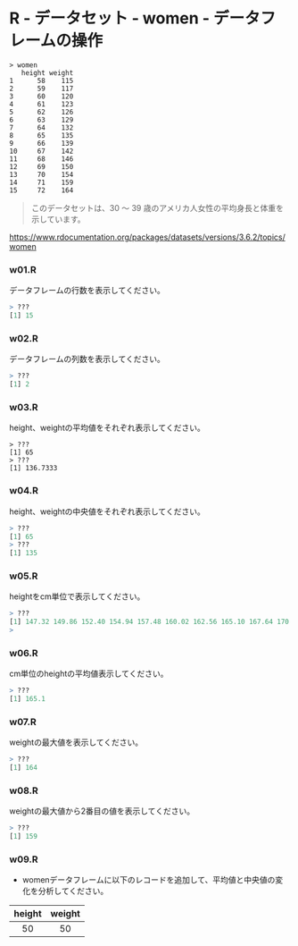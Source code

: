 # R - データセット - women - データフレームの操作

```
> women
   height weight
1      58    115
2      59    117
3      60    120
4      61    123
5      62    126
6      63    129
7      64    132
8      65    135
9      66    139
10     67    142
11     68    146
12     69    150
13     70    154
14     71    159
15     72    164
```

> このデータセットは、30 ～ 39 歳のアメリカ人女性の平均身長と体重を示しています。

https://www.rdocumentation.org/packages/datasets/versions/3.6.2/topics/women

### w01.R

データフレームの行数を表示してください。

```r
> ???
[1] 15
```

### w02.R

データフレームの列数を表示してください。

```r
> ???
[1] 2
```

### w03.R

height、weightの平均値をそれぞれ表示してください。

```
> ???
[1] 65
> ???
[1] 136.7333
```

### w04.R

height、weightの中央値をそれぞれ表示してください。

```r
> ???
[1] 65
> ???
[1] 135
```

### w05.R

heightをcm単位で表示してください。

```r
> ???
[1] 147.32 149.86 152.40 154.94 157.48 160.02 162.56 165.10 167.64 170.18 172.72 175.26 177.80 180.34 182.88
> 
```

### w06.R

cm単位のheightの平均値表示してください。

```r
> ???
[1] 165.1
```

### w07.R

weightの最大値を表示してください。

```r
> ???
[1] 164
```

### w08.R

weightの最大値から2番目の値を表示してください。

```r
> ???
[1] 159
```

### w09.R

* womenデータフレームに以下のレコードを追加して、平均値と中央値の変化を分析してください。

|height|weight|
|:--:|:--:|
|50|50|

